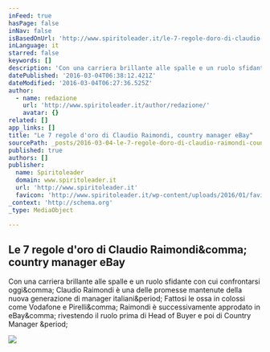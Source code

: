 ```yaml
---
inFeed: true
hasPage: false
inNav: false
isBasedOnUrl: 'http://www.spiritoleader.it/le-7-regole-doro-di-claudio-raimondi-country-manager-ebay/'
inLanguage: it
starred: false
keywords: []
description: 'Con una carriera brillante alle spalle e un ruolo sfidante con cui confrontarsi oggi, Claudio Raimondi è una delle promesse mantenute della nuova generazione di manager italiani. Fattosi le ossa in colossi come Vodafone e Pirelli, Raimondi è successivamente approdato in eBay, rivestendo il ruolo prima di Head of Buyer e poi di Country Manager .'
datePublished: '2016-03-04T06:38:12.421Z'
dateModified: '2016-03-04T06:27:36.525Z'
author:
  - name: redazione
    url: 'http://www.spiritoleader.it/author/redazione/'
    avatar: {}
related: []
app_links: []
title: "Le 7 regole d'oro di Claudio Raimondi, country manager eBay"
sourcePath: _posts/2016-03-04-le-7-regole-doro-di-claudio-raimondi-country-manager-ebay.md
published: true
authors: []
publisher:
  name: Spiritoleader
  domain: www.spiritoleader.it
  url: 'http://www.spiritoleader.it'
  favicon: 'http://www.spiritoleader.it/wp-content/uploads/2016/01/favicon.png'
_context: 'http://schema.org'
_type: MediaObject

---
```

<article style=""><h1>Le 7 regole d'oro di Claudio Raimondi&amp;comma; country manager eBay</h1><p>Con una carriera brillante alle spalle e un ruolo sfidante con cui confrontarsi oggi&amp;comma; Claudio Raimondi è una delle promesse mantenute della nuova generazione di manager italiani&amp;period; Fattosi le ossa in colossi come Vodafone e Pirelli&amp;comma; Raimondi è successivamente approdato in eBay&amp;comma; rivestendo il ruolo prima di Head of Buyer e poi di Country Manager &amp;period;</p><img src="http://www.spiritoleader.it/wp-content/uploads/2016/02/Claudio-Raimondi.jpg" /></article>